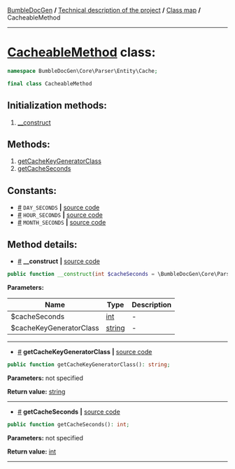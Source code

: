 <!-- {% raw %} -->
<embed> <a href="/docs/README.md">BumbleDocGen</a> <b>/</b> <a href="/docs/tech/readme.md">Technical description of the project</a> <b>/</b> <a href="/docs/tech/map.md">Class map</a> <b>/</b> CacheableMethod<hr> </embed>

<h1>
    <a href="https://github.com/bumble-tech/bumble-doc-gen/blob/master/src/Core/Parser/Entity/Cache/CacheableMethod.php#L11">CacheableMethod</a> class:
</h1>





```php
namespace BumbleDocGen\Core\Parser\Entity\Cache;

final class CacheableMethod
```








<h2>Initialization methods:</h2>

<ol>
<li>
    <a href="#m-construct">__construct</a>
    </li>
</ol>

<h2>Methods:</h2>

<ol>
<li>
    <a href="#mgetcachekeygeneratorclass">getCacheKeyGeneratorClass</a>
    </li>
<li>
    <a href="#mgetcacheseconds">getCacheSeconds</a>
    </li>
</ol>


<h2>Constants:</h2>
<ul>
            <li><a name="qday-seconds"
               href="#qday-seconds">#</a>
            <code>DAY_SECONDS</code>                   <b>|</b> <a href="/src/Core/Parser/Entity/Cache/CacheableMethod.php#L15">source
                    code</a> </li>
            <li><a name="qhour-seconds"
               href="#qhour-seconds">#</a>
            <code>HOUR_SECONDS</code>                   <b>|</b> <a href="/src/Core/Parser/Entity/Cache/CacheableMethod.php#L14">source
                    code</a> </li>
            <li><a name="qmonth-seconds"
               href="#qmonth-seconds">#</a>
            <code>MONTH_SECONDS</code>                   <b>|</b> <a href="/src/Core/Parser/Entity/Cache/CacheableMethod.php#L16">source
                    code</a> </li>
    </ul>





<h2>Method details:</h2>

<div class='method_description-block'>

<ul>
<li><a name="m-construct" href="#m-construct">#</a>
 <b>__construct</b>
    <b>|</b> <a href="https://github.com/bumble-tech/bumble-doc-gen/blob/master/src/Core/Parser/Entity/Cache/CacheableMethod.php#L18">source code</a></li>
</ul>

```php
public function __construct(int $cacheSeconds = \BumbleDocGen\Core\Parser\Entity\Cache\CacheableMethod::MONTH_SECONDS, string $cacheKeyGeneratorClass = \BumbleDocGen\Core\Parser\Entity\Cache\CacheKey\DefaultCacheKeyGenerator::class);
```



<b>Parameters:</b>

<table>
    <thead>
    <tr>
        <th>Name</th>
        <th>Type</th>
        <th>Description</th>
    </tr>
    </thead>
    <tbody>
            <tr>
            <td>$cacheSeconds</td>
            <td><a href='https://www.php.net/manual/en/language.types.integer.php'>int</a></td>
            <td>-</td>
        </tr>
            <tr>
            <td>$cacheKeyGeneratorClass</td>
            <td><a href='https://www.php.net/manual/en/language.types.string.php'>string</a></td>
            <td>-</td>
        </tr>
        </tbody>
</table>



</div>
<hr>
<div class='method_description-block'>

<ul>
<li><a name="mgetcachekeygeneratorclass" href="#mgetcachekeygeneratorclass">#</a>
 <b>getCacheKeyGeneratorClass</b>
    <b>|</b> <a href="https://github.com/bumble-tech/bumble-doc-gen/blob/master/src/Core/Parser/Entity/Cache/CacheableMethod.php#L35">source code</a></li>
</ul>

```php
public function getCacheKeyGeneratorClass(): string;
```



<b>Parameters:</b> not specified

<b>Return value:</b> <a href='https://www.php.net/manual/en/language.types.string.php'>string</a>


</div>
<hr>
<div class='method_description-block'>

<ul>
<li><a name="mgetcacheseconds" href="#mgetcacheseconds">#</a>
 <b>getCacheSeconds</b>
    <b>|</b> <a href="https://github.com/bumble-tech/bumble-doc-gen/blob/master/src/Core/Parser/Entity/Cache/CacheableMethod.php#L30">source code</a></li>
</ul>

```php
public function getCacheSeconds(): int;
```



<b>Parameters:</b> not specified

<b>Return value:</b> <a href='https://www.php.net/manual/en/language.types.integer.php'>int</a>


</div>
<hr>

<!-- {% endraw %} -->